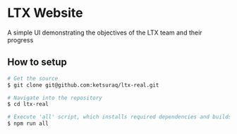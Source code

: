 # LTX Website

A simple UI demonstrating the objectives of the LTX team and their progress

## How to setup

```bash
# Get the source
$ git clone git@github.com:ketsuraq/ltx-real.git

# Navigate into the repository
$ cd ltx-real

# Execute 'all' script, which installs required dependencies and builds the application
$ npm run all
```
